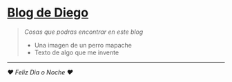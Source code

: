 # [Blog de  Diego](https://github.com/Da1sh0/Blog#bloghttp:// "Github")
>*Cosas que podras encontrar en este blog*
>- Una imagen de un perro mapache
>- Texto de algo que me invente
------------
*&hearts; Feliz Dia o Noche &hearts;*